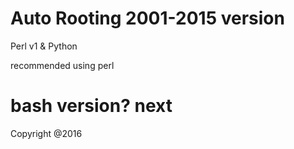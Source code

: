  Auto Rooting
 2001-2015 version
 =========================
 Perl v1 &
 Python 
 
 recommended using perl
 
 bash version? next 
 =========================
 Copyright @2016
 
 
